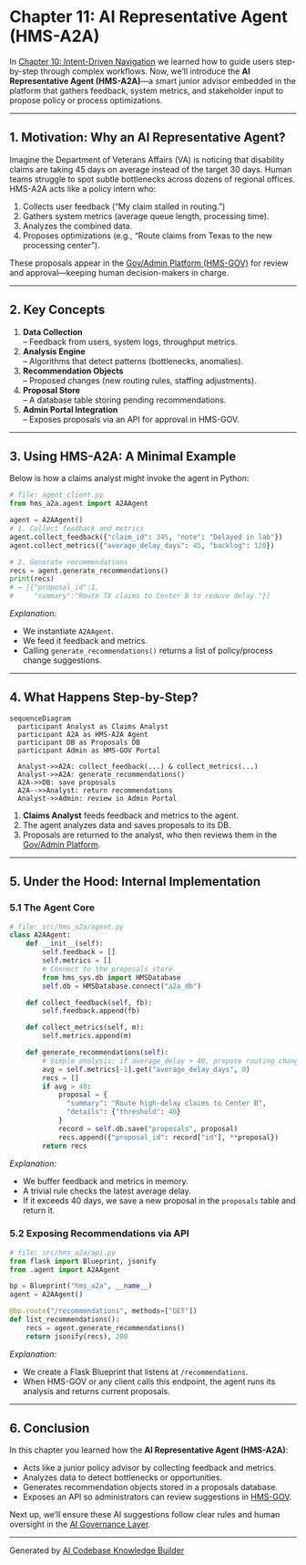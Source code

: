 # Chapter 11: AI Representative Agent (HMS-A2A)

In [Chapter 10: Intent-Driven Navigation](10_intent_driven_navigation_.md) we learned how to guide users step-by-step through complex workflows. Now, we’ll introduce the **AI Representative Agent (HMS-A2A)**—a smart junior advisor embedded in the platform that gathers feedback, system metrics, and stakeholder input to propose policy or process optimizations.

---

## 1. Motivation: Why an AI Representative Agent?

Imagine the Department of Veterans Affairs (VA) is noticing that disability claims are taking 45 days on average instead of the target 30 days. Human teams struggle to spot subtle bottlenecks across dozens of regional offices. HMS-A2A acts like a policy intern who:

1. Collects user feedback (“My claim stalled in routing.”)  
2. Gathers system metrics (average queue length, processing time).  
3. Analyzes the combined data.  
4. Proposes optimizations (e.g., “Route claims from Texas to the new processing center”).  

These proposals appear in the [Gov/Admin Platform (HMS-GOV)](06_gov_admin_platform__hms_gov__.md) for review and approval—keeping human decision-makers in charge.

---

## 2. Key Concepts

1. **Data Collection**  
   – Feedback from users, system logs, throughput metrics.  
2. **Analysis Engine**  
   – Algorithms that detect patterns (bottlenecks, anomalies).  
3. **Recommendation Objects**  
   – Proposed changes (new routing rules, staffing adjustments).  
4. **Proposal Store**  
   – A database table storing pending recommendations.  
5. **Admin Portal Integration**  
   – Exposes proposals via an API for approval in HMS-GOV.

---

## 3. Using HMS-A2A: A Minimal Example

Below is how a claims analyst might invoke the agent in Python:

```python
# file: agent_client.py
from hms_a2a.agent import A2AAgent

agent = A2AAgent()
# 1. Collect feedback and metrics
agent.collect_feedback({"claim_id": 345, "note": "Delayed in lab"})
agent.collect_metrics({"average_delay_days": 45, "backlog": 120})

# 2. Generate recommendations
recs = agent.generate_recommendations()
print(recs)
# → [{"proposal_id":1,
#     "summary":"Route TX claims to Center B to reduce delay."}]
```

*Explanation:*  
- We instantiate `A2AAgent`.  
- We feed it feedback and metrics.  
- Calling `generate_recommendations()` returns a list of policy/process change suggestions.

---

## 4. What Happens Step-by-Step?

```mermaid
sequenceDiagram
  participant Analyst as Claims Analyst
  participant A2A as HMS-A2A Agent
  participant DB as Proposals DB
  participant Admin as HMS-GOV Portal

  Analyst->>A2A: collect_feedback(...) & collect_metrics(...)
  Analyst->>A2A: generate_recommendations()
  A2A->>DB: save proposals
  A2A-->>Analyst: return recommendations
  Analyst->>Admin: review in Admin Portal
```

1. **Claims Analyst** feeds feedback and metrics to the agent.  
2. The agent analyzes data and saves proposals to its DB.  
3. Proposals are returned to the analyst, who then reviews them in the [Gov/Admin Platform](06_gov_admin_platform__hms_gov__.md).

---

## 5. Under the Hood: Internal Implementation

### 5.1 The Agent Core

```python
# file: src/hms_a2a/agent.py
class A2AAgent:
    def __init__(self):
        self.feedback = []
        self.metrics = []
        # Connect to the proposals store
        from hms_sys.db import HMSDatabase
        self.db = HMSDatabase.connect("a2a_db")

    def collect_feedback(self, fb):
        self.feedback.append(fb)

    def collect_metrics(self, m):
        self.metrics.append(m)

    def generate_recommendations(self):
        # Simple analysis: if average_delay > 40, propose routing change
        avg = self.metrics[-1].get("average_delay_days", 0)
        recs = []
        if avg > 40:
            proposal = {
              "summary": "Route high-delay claims to Center B",
              "details": {"threshold": 40}
            }
            record = self.db.save("proposals", proposal)
            recs.append({"proposal_id": record["id"], **proposal})
        return recs
```

*Explanation:*  
- We buffer feedback and metrics in memory.  
- A trivial rule checks the latest average delay.  
- If it exceeds 40 days, we save a new proposal in the `proposals` table and return it.

### 5.2 Exposing Recommendations via API

```python
# file: src/hms_a2a/api.py
from flask import Blueprint, jsonify
from .agent import A2AAgent

bp = Blueprint("hms_a2a", __name__)
agent = A2AAgent()

@bp.route("/recommendations", methods=["GET"])
def list_recommendations():
    recs = agent.generate_recommendations()
    return jsonify(recs), 200
```

*Explanation:*  
- We create a Flask Blueprint that listens at `/recommendations`.  
- When HMS-GOV or any client calls this endpoint, the agent runs its analysis and returns current proposals.

---

## 6. Conclusion

In this chapter you learned how the **AI Representative Agent (HMS-A2A)**:

- Acts like a junior policy advisor by collecting feedback and metrics.  
- Analyzes data to detect bottlenecks or opportunities.  
- Generates recommendation objects stored in a proposals database.  
- Exposes an API so administrators can review suggestions in [HMS-GOV](06_gov_admin_platform__hms_gov__.md).

Next up, we’ll ensure these AI suggestions follow clear rules and human oversight in the [AI Governance Layer](12_ai_governance_layer_.md).

---

Generated by [AI Codebase Knowledge Builder](https://github.com/The-Pocket/Tutorial-Codebase-Knowledge)